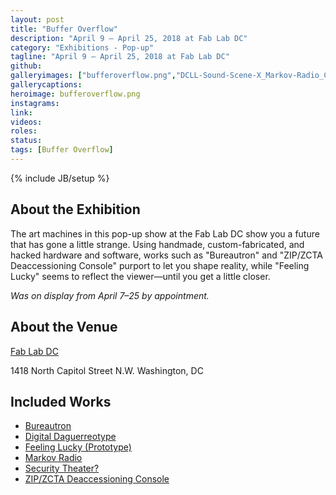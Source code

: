 ```yaml
---
layout: post
title: "Buffer Overflow"
description: "April 9 — April 25, 2018 at Fab Lab DC"
category: "Exhibitions - Pop-up"
tagline: "April 9 — April 25, 2018 at Fab Lab DC"
github:
galleryimages: ["bufferoverflow.png","DCLL-Sound-Scene-X_Markov-Radio_Chris-Combs.jpg","digital-daguerreotype-IMG_5729.jpg","zip-zcta-2.jpg"]
gallerycaptions:
heroimage: bufferoverflow.png
instagrams:
link:
videos:
roles:
status:
tags: [Buffer Overflow]
---
```

{% include JB/setup %}

## About the Exhibition

The art machines in this pop-up show at the Fab Lab DC show you a future that has gone a little strange. Using handmade, custom-fabricated, and hacked hardware and software, works such as "Bureautron" and "ZIP/ZCTA Deaccessioning Console" purport to let you shape reality, while "Feeling Lucky" seems to reflect the viewer—until you get a little closer.

*Was on display from April 7–25 by appointment.*

## About the Venue

[Fab Lab DC](http://fablabdc.org)

1418 North Capitol Street N.W.
Washington, DC

## Included Works

- [Bureautron](/2018/03/25/bureautron/index.html)
- [Digital Daguerreotype](/2017/07/24/digital-daguerreotype/index.html)
- [Feeling Lucky (Prototype)](/2018/04/25/feeling-lucky/index.html)
- [Markov Radio](/2017/01/19/markov-radio/index.html)
- [Security Theater?](/2018/02/15/security-theater/index.html)
- [ZIP/ZCTA Deaccessioning Console](/2017/02/27/zipzcta-deaccessioning-console/index.html)
